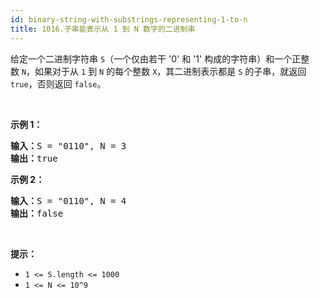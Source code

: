 ```yaml
---
id: binary-string-with-substrings-representing-1-to-n
title: 1016.子串能表示从 1 到 N 数字的二进制串
---
```

给定一个二进制字符串 <code>S</code>（一个仅由若干 &#39;0&#39; 和 &#39;1&#39; 构成的字符串）和一个正整数 <code>N</code>，如果对于从 <code>1</code> 到 <code>N</code> 的每个整数 <code>X</code>，其二进制表示都是 <code>S</code> 的子串，就返回 <code>true</code>，否则返回 <code>false</code>。

 

**示例 1：**


<pre><strong>输入：</strong>S = &#34;0110&#34;, N = 3<br/><strong>输出：</strong>true<br/></pre>

**示例 2：**


<pre><strong>输入：</strong>S = &#34;0110&#34;, N = 4<br/><strong>输出：</strong>false<br/></pre>

 

**提示：**

- <code>1 &lt;= S.length &lt;= 1000</code>
- <code>1 &lt;= N &lt;= 10^9</code>